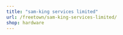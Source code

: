 ```yaml
---
title: "sam-king services limited"
url: /freetown/sam-king-services-limited/
shop: hardware
---
```

